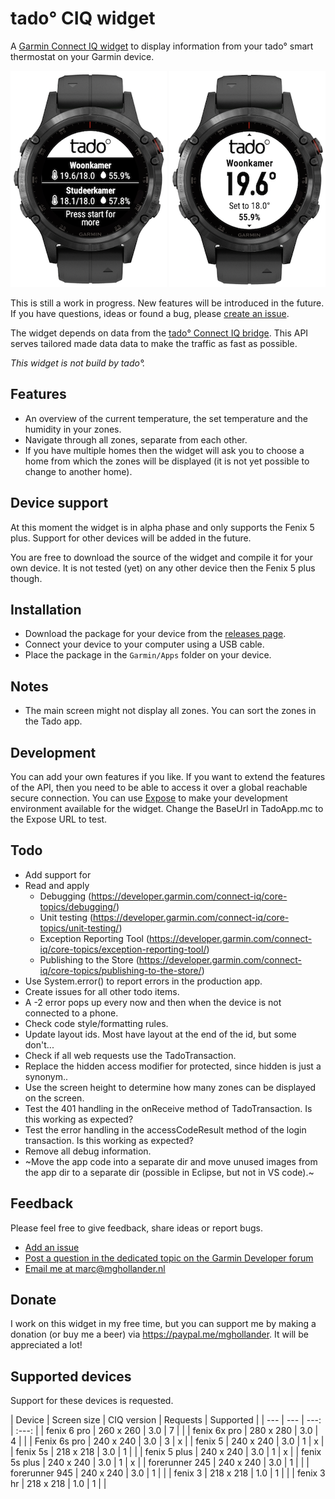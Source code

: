 # tado° CIQ widget

A [Garmin Connect IQ widget](https://developer.garmin.com/connect-iq/overview/)
to display information from your tado° smart thermostat on your Garmin
device.

![tado CIQ widget example 1](assets/screenshots/tado-ciq-widget-1.png "tado CIQ widget example 1") ![tado CIQ widget example 2](assets/screenshots/tado-ciq-widget-2.png "tado CIQ widget example 2")

This is still a work in progress. New features will be introduced in the future.
If you have questions, ideas or found a bug, please
[create an issue](https://github.com/MGHollander/tado-ciq-widget/issues/new/choose).

The widget depends on data from the
[tado° Connect IQ bridge](https://github.com/MGHollander/tado-ciq-bridge).
This API serves tailored made data data to make the traffic as fast as possible.

*This widget is not build by tado°.*

## Features

- An overview of the current temperature, the set temperature and the humidity
  in your zones.
- Navigate through all zones, separate from each other.
- If you have multiple homes then the widget will ask you to choose a home from
  which the zones will be displayed (it is not yet possible to change to
  another home).

## Device support

At this moment the widget is in alpha phase and only supports the Fenix 5 plus.
Support for other devices will be added  in the future.

You are free to download the source of the widget and compile it for your own
device. It is not tested (yet) on any other device then the Fenix 5 plus though.

## Installation

- Download the package for your device from the
  [releases page](https://github.com/MGHollander/tado-ciq-widget/releases).
- Connect your device to your computer using a USB cable.
- Place the package in the `Garmin/Apps` folder on your device.

## Notes

- The main screen might not display all zones. You can sort the zones in the
  Tado app.

## Development

You can add your own features if you like. If you want to extend the features of
the API, then you need to be able to access it over a global reachable secure
connection. You can use [Expose](https://beyondco.de/docs/expose/introduction)
to make your development environment available for the widget. Change the
BaseUrl in TadoApp.mc to the Expose URL to test.

## Todo

- Add support for
- Read and apply
  - Debugging (https://developer.garmin.com/connect-iq/core-topics/debugging/)
  - Unit testing (https://developer.garmin.com/connect-iq/core-topics/unit-testing/)
  - Exception Reporting Tool (https://developer.garmin.com/connect-iq/core-topics/exception-reporting-tool/)
  - Publishing to the Store (https://developer.garmin.com/connect-iq/core-topics/publishing-to-the-store/)
- Use System.error() to report errors in the production app.
- Create issues for all other todo items.
- A -2 error pops up every now and then when the device is not connected to a
  phone.
- Check code style/formatting rules.
- Update layout ids. Most have layout at the end of the id, but some don't...
- Check if all web requests use the TadoTransaction.
- Replace the hidden access modifier for protected, since hidden is just a
  synonym..
- Use the screen height to determine how many zones can be displayed on the
  screen.
- Test the 401 handling in the onReceive method of TadoTransaction. Is this
  working as expected?
- Test the error handling in the accessCodeResult method of the login
  transaction. Is this working as expected?
- Remove all debug information.
- ~Move the app code into a separate dir and move unused images from the app dir
  to a separate dir (possible in Eclipse, but not in VS code).~

## Feedback

Please feel free to give feedback, share ideas or report bugs.

- [Add an issue](https://github.com/MGHollander/tado-ciq-widget/issues)
- [Post a question in the dedicated topic on the Garmin Developer forum](https://forums.garmin.com/developer/connect-iq/f/showcase/250769/widget-tado-ciq-widget)
- [Email me at marc@mghollander.nl](mailto:marc@mghollander.nl)

## Donate

I work on this widget in my free time, but you can support me by making a
donation (or buy me a beer) via <https://paypal.me/mghollander>. It will be
appreciated a lot!

## Supported devices

Support for these devices is requested.

| Device | Screen size | CIQ version | Requests | Supported |
| --- | --- | ---: | :---: |
| fenix 6 pro | 260 x 260 | 3.0 | 7 |  |
| fenix 6x pro | 280 x 280 | 3.0 | 4 |  |
| Fenix 6s pro | 240 x 240 | 3.0 | 3 | x |
| fenix 5 | 240 x 240 | 3.0 | 1 | x |
| fenix 5s | 218 x 218 | 3.0 | 1 |  |
| fenix 5 plus | 240 x 240 | 3.0 | 1 | x |
| fenix 5s plus | 240 x 240 | 3.0 | 1 | x |
| forerunner 245 | 240 x 240 | 3.0 | 1 |  |
| forerunner 945 | 240 x 240 | 3.0 | 1 |  |
| fenix 3 | 218 x 218 | 1.0 | 1 |  |
| fenix 3 hr | 218 x 218 | 1.0 | 1 |  |
